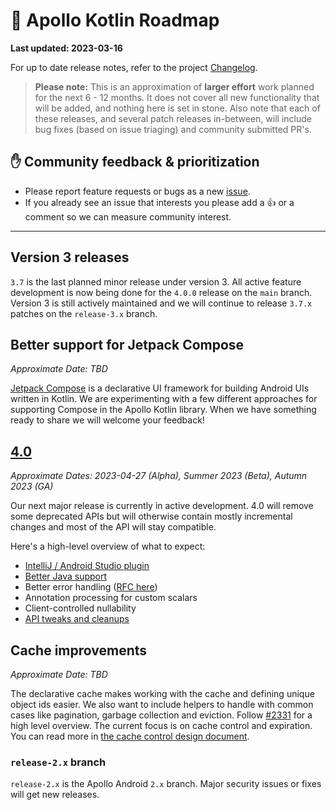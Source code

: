 # 🔮 Apollo Kotlin Roadmap

**Last updated: 2023-03-16**

For up to date release notes, refer to the project [Changelog](https://github.com/apollographql/apollo-kotlin/blob/main/CHANGELOG.md).

> **Please note:** This is an approximation of **larger effort** work planned for the next 6 - 12 months. It does not cover all new functionality that will be added, and nothing here is set in stone. Also note that each of these releases, and several patch releases in-between, will include bug fixes (based on issue triaging) and community submitted PR's.

## ✋ Community feedback & prioritization

- Please report feature requests or bugs as a new [issue](https://github.com/apollographql/apollo-kotlin/issues/new/choose).
- If you already see an issue that interests you please add a 👍 or a comment so we can measure community interest.

---

## Version 3 releases

`3.7` is the last planned minor release under version 3.  All active feature development is now being done for the `4.0.0` release on the `main` branch.  Version 3 is still actively maintained and we will continue to release `3.7.x` patches on the `release-3.x` branch.

## Better support for Jetpack Compose

_Approximate Date: TBD_

[Jetpack Compose](https://developer.android.com/jetpack/compose) is a declarative UI framework for building Android UIs written in Kotlin.  We are experimenting with a few different approaches for supporting Compose in the Apollo Kotlin library.  When we have something ready to share we will welcome your feedback!

## [4.0](https://github.com/apollographql/apollo-kotlin/milestone/29)

_Approximate Dates: 2023-04-27 (Alpha), Summer 2023 (Beta), Autumn 2023 (GA)_

Our next major release is currently in active development. 4.0 will remove some deprecated APIs but will otherwise contain mostly incremental changes and most of the API will stay compatible. 

Here's a high-level overview of what to expect:

- [IntelliJ / Android Studio plugin](https://github.com/apollographql/apollo-kotlin/issues?q=is%3Aissue+is%3Aopen+plugin+label%3A%22%F0%9F%90%99+IJ%2FAS+plugin%22)
- [Better Java support](https://github.com/apollographql/apollo-kotlin/milestone/25)
- Better error handling ([RFC here](https://github.com/apollographql/apollo-kotlin/issues/4711)) 
- Annotation processing for custom scalars
- Client-controlled nullability
- [API tweaks and cleanups](https://github.com/apollographql/apollo-kotlin/issues/4171)

## Cache improvements

_Approximate Date: TBD_

The declarative cache makes working with the cache and defining unique object ids easier. We also want to include helpers to handle with common cases like pagination, garbage collection and eviction. Follow [#2331](https://github.com/apollographql/apollo-kotlin/issues/2331) for a high level overview. The current focus is on cache control and expiration. You can read more in [the cache control design document](https://github.com/apollographql/apollo-kotlin/pull/4009).

### `release-2.x` branch

`release-2.x` is the Apollo Android `2.x` branch. Major security issues or fixes will get new releases.
